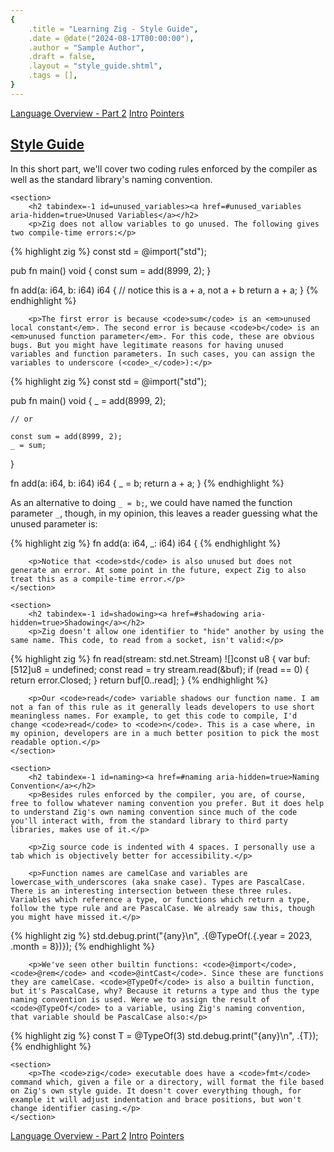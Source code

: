 ```yaml
---
{
    .title = "Learning Zig - Style Guide",
    .date = @date("2024-08-17T00:00:00"),
    .author = "Sample Author",
    .draft = false,
    .layout = "style_guide.shtml",
    .tags = [],
}  
--- 
```


<div class=pager>
	<a class=prev href="/learning_zig/language_overview_2/">Language Overview - Part 2</a>
	<a class=home href=/learning_zig/>Intro</a>
	<a class=next href="/learning_zig/pointers/">Pointers</a>
</div>

<article>
	<h1 tabindex=-1 id=styleguide><a href=#styleguide aria-hidden=true>Style Guide</a></h1>
	<p>In this short part, we'll cover two coding rules enforced by the compiler as well as the standard library's naming convention.</p>

	<section>
		<h2 tabindex=-1 id=unused_variables><a href=#unused_variables aria-hidden=true>Unused Variables</a></h2>
		<p>Zig does not allow variables to go unused. The following gives two compile-time errors:</p>

{% highlight zig %}
const std = @import("std");

pub fn main() void {
	const sum = add(8999, 2);
}

fn add(a: i64, b: i64) i64 {
	// notice this is a + a, not a + b
	return a + a;
}
{% endhighlight %}

		<p>The first error is because <code>sum</code> is an <em>unused local constant</em>. The second error is because <code>b</code> is an <em>unused function parameter</em>. For this code, these are obvious bugs. But you might have legitimate reasons for having unused variables and function parameters. In such cases, you can assign the variables to underscore (<code>_</code>):</p>

{% highlight zig %}
const std = @import("std");

pub fn main() void {
	_ = add(8999, 2);

	// or

	const sum = add(8999, 2);
	_ = sum;
}

fn add(a: i64, b: i64) i64 {
	_ = b;
	return a + a;
}
{% endhighlight %}

<p>As an alternative to doing <code>_ = b;</code>, we could have named the function parameter <code>_</code>, though, in my opinion, this leaves a reader guessing what the unused parameter is:</p>

{% highlight zig %}
fn add(a: i64, _: i64) i64 {
{% endhighlight %}

		<p>Notice that <code>std</code> is also unused but does not generate an error. At some point in the future, expect Zig to also treat this as a compile-time error.</p>
	</section>

	<section>
		<h2 tabindex=-1 id=shadowing><a href=#shadowing aria-hidden=true>Shadowing</a></h2>
		<p>Zig doesn't allow one identifier to "hide" another by using the same name. This code, to read from a socket, isn't valid:</p>

{% highlight zig %}
fn read(stream: std.net.Stream) ![]const u8 {
	var buf: [512]u8 = undefined;
	const read = try stream.read(&buf);
	if (read == 0) {
		return error.Closed;
	}
	return buf[0..read];
}
{% endhighlight %}

		<p>Our <code>read</code> variable shadows our function name. I am not a fan of this rule as it generally leads developers to use short meaningless names. For example, to get this code to compile, I'd change <code>read</code> to <code>n</code>. This is a case where, in my opinion, developers are in a much better position to pick the most readable option.</p>
	</section>

	<section>
		<h2 tabindex=-1 id=naming><a href=#naming aria-hidden=true>Naming Convention</a></h2>
		<p>Besides rules enforced by the compiler, you are, of course, free to follow whatever naming convention you prefer. But it does help to understand Zig's own naming convention since much of the code you'll interact with, from the standard library to third party libraries, makes use of it.</p>

		<p>Zig source code is indented with 4 spaces. I personally use a tab which is objectively better for accessibility.</p>

		<p>Function names are camelCase and variables are lowercase_with_underscores (aka snake case). Types are PascalCase. There is an interesting intersection between these three rules. Variables which reference a type, or functions which return a type, follow the type rule and are PascalCase. We already saw this, though you might have missed it.</p>

{% highlight zig %}
std.debug.print("{any}\n", .{@TypeOf(.{.year = 2023, .month = 8})});
{% endhighlight %}

		<p>We've seen other builtin functions: <code>@import</code>, <code>@rem</code> and <code>@intCast</code>. Since these are functions they are camelCase. <code>@TypeOf</code> is also a builtin function, but it's PascalCase, why? Because it returns a type and thus the type naming convention is used. Were we to assign the result of <code>@TypeOf</code> to a variable, using Zig's naming convention, that variable should be PascalCase also:</p>

{% highlight zig %}
const T = @TypeOf(3)
std.debug.print("{any}\n", .{T});
{% endhighlight %}
	</section>

	<section>
		<p>The <code>zig</code> executable does have a <code>fmt</code> command which, given a file or a directory, will format the file based on Zig's own style guide. It doesn't cover everything though, for example it will adjust indentation and brace positions, but won't change identifier casing.</p>
	</section>
</article>

<div class=pager>
	<a class=prev href="/learning_zig/language_overview_2/">Language Overview - Part 2</a>
	<a class=home href=/learning_zig/>Intro</a>
	<a class=next href="/learning_zig/pointers/">Pointers</a>
</div>